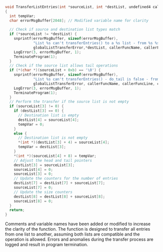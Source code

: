 ```c
void TransferListEntries(int *sourceList, int *destList, undefined4 callerFuncName, undefined4 callerFuncLine, undefined4 callerFileName)
{
  int tempVar;
  char errorMsgBuffer[2048]; // Modified variable name for clarity
  
  // Check if source and destination list types match
  if (*sourceList != *destList) {
    snprintf(errorMsgBuffer, sizeof(errorMsgBuffer),
             "List %s can't transferEntries() to a %s list - from %s %s() line %d in %s %s():%d", *sourceList,
             globalListTransferError,*destList, callerFuncName, callerFuncLine, callerFileName,"klist.c", globalListTransferError, 0x152);
    LogError(3, errorMsgBuffer, 1);
    TerminateProgram(1);
  }
  // Check if the source list allows tail operations
  if (*(char *)(sourceList + 0xb) == '\0') {
    snprintf(errorMsgBuffer, sizeof(errorMsgBuffer),
             "List %s can't transferEntries() - do_tail is false - from %s %s() line %d in %s %s():%d", *sourceList,
             globalListTransferError, callerFuncName, callerFuncLine, callerFileName,"klist.c", globalListTransferError, 0x157);
    LogError(3, errorMsgBuffer, 1);
    TerminateProgram(1);
  }
  // Perform the transfer if the source list is not empty
  if (sourceList[3] != 0) {
    if (destList[3] == 0) {
      // Destination list is empty
      destList[4] = sourceList[4];
      tempVar = 0;
    }
    else {
      // Destination list is not empty
      *(int *)(destList[3] + 4) = sourceList[4];
      tempVar = destList[3];
    }
    *(int *)(sourceList[4] + 8) = tempVar;
    // Adjust the head and tail pointers
    destList[3] = sourceList[3];
    sourceList[4] = 0;
    sourceList[3] = 0;
    // Update the counters for the number of entries
    destList[7] = destList[7] + sourceList[7];
    sourceList[7] = 0;
    // Update the size counters
    destList[8] = destList[8] + sourceList[8];
    sourceList[8] = 0;
  }
  return;
}
```

Comments and variable names have been added or modified to increase the clarity of the function. The function is designed to transfer all entries from one list to another, assuming both lists are compatible and the operation is allowed. Errors and anomalies during the transfer process are logged and result in program termination.